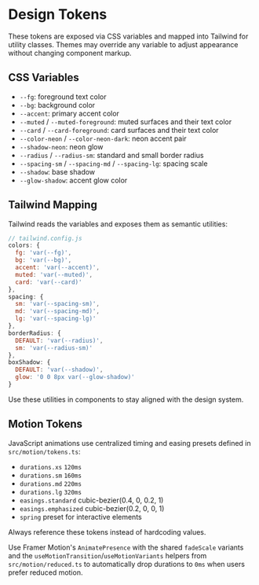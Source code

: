 # Design Tokens

These tokens are exposed via CSS variables and mapped into Tailwind for
utility classes. Themes may override any variable to adjust appearance
without changing component markup.

## CSS Variables

- `--fg`: foreground text color
- `--bg`: background color
- `--accent`: primary accent color
- `--muted` / `--muted-foreground`: muted surfaces and their text color
- `--card` / `--card-foreground`: card surfaces and their text color
- `--color-neon` / `--color-neon-dark`: neon accent pair
- `--shadow-neon`: neon glow
- `--radius` / `--radius-sm`: standard and small border radius
- `--spacing-sm` / `--spacing-md` / `--spacing-lg`: spacing scale
- `--shadow`: base shadow
- `--glow-shadow`: accent glow color

## Tailwind Mapping

Tailwind reads the variables and exposes them as semantic utilities:

```js
// tailwind.config.js
colors: {
  fg: 'var(--fg)',
  bg: 'var(--bg)',
  accent: 'var(--accent)',
  muted: 'var(--muted)',
  card: 'var(--card)'
},
spacing: {
  sm: 'var(--spacing-sm)',
  md: 'var(--spacing-md)',
  lg: 'var(--spacing-lg)'
},
borderRadius: {
  DEFAULT: 'var(--radius)',
  sm: 'var(--radius-sm)'
},
boxShadow: {
  DEFAULT: 'var(--shadow)',
  glow: '0 0 8px var(--glow-shadow)'
}
```

Use these utilities in components to stay aligned with the design system.

## Motion Tokens

JavaScript animations use centralized timing and easing presets defined in
`src/motion/tokens.ts`:

- `durations.xs` `120ms`
- `durations.sm` `160ms`
- `durations.md` `220ms`
- `durations.lg` `320ms`
- `easings.standard` cubic-bezier(0.4, 0, 0.2, 1)
- `easings.emphasized` cubic-bezier(0.2, 0, 0, 1)
- `spring` preset for interactive elements

Always reference these tokens instead of hardcoding values.

Use Framer Motion's `AnimatePresence` with the shared `fadeScale` variants and the
`useMotionTransition`/`useMotionVariants` helpers from
`src/motion/reduced.ts` to automatically drop durations to `0ms` when users
prefer reduced motion.
